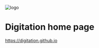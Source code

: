 ![logo](https://avatars3.githubusercontent.com/u/18432236?s=40&v=4)
# Digitation home page
https://digitation.github.io
